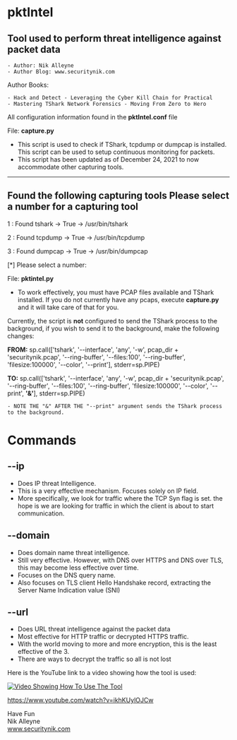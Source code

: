 # pktIntel
## Tool used to perform threat intelligence against packet data

	- Author: Nik Alleyne
	- Author Blog: www.securitynik.com

Author Books: 

	- Hack and Detect - Leveraging the Cyber Kill Chain for Practical 
	- Mastering TShark Network Forensics - Moving From Zero to Hero



All configuration information found in the **pktIntel.conf** file

File: **capture.py**

- This script is used to check if TShark, tcpdump or dumpcap is installed. This script can be used to setup continuous monitoring for packets. 
- This script has been updated as of December 24, 2021 to now accommodate other capturing tools.
---------------------------------------------------
Found the following capturing tools
Please select a number for a capturing tool
--------------------------------------------------
1 : Found tshark -> True -> /usr/bin/tshark 

2 : Found tcpdump -> True -> /usr/bin/tcpdump 

3 : Found dumpcap -> True -> /usr/bin/dumpcap 

[*] Please select a number: 


File: **pktintel.py** 

- To work effectively, you must have PCAP files available and TShark installed. If you do not currently have any pcaps, execute **capture.py** and it will take care of that for you.

Currently, the script is **not** configured to send the TShark process to the background, if you wish to send it to the background, make the following changes:

**FROM:**
	sp.call(['tshark', '--interface', 'any', '-w', pcap_dir + 'securitynik.pcap', '--ring-buffer', '--files:100', '--ring-buffer', 'filesize:100000', '--color', '--print'], stderr=sp.PIPE)


**TO:**
	sp.call(['tshark', '--interface', 'any', '-w', pcap_dir + 'securitynik.pcap', '--ring-buffer', '--files:100', '--ring-buffer', 'filesize:100000', '--color', '--print', **'&'**], stderr=sp.PIPE)

	- NOTE THE "&" AFTER THE "--print" argument sends the TShark process to the background.


# Commands
## --ip 
- Does IP threat Intelligence. 
- This is a very effective mechanism. Focuses solely on IP field. 
- More specifically, we look for traffic where the TCP Syn flag is set. the hope is we are looking for traffic in which the client is about to start communication.

## --domain
- Does domain name threat intelligence.
- Still very effective. However, with DNS over HTTPS and DNS over TLS, this may become less effective over time.
- Focuses on the DNS query name.
- Also focuses on TLS client Hello Handshake record, extracting the Server Name Indication value (SNI)


## --url
- Does URL threat intelligence against the packet data
- Most effective for HTTP traffic or decrypted HTTPS traffic.
- With the world moving to more and more encryption, this is the least effective of the 3. 
- There are ways to decrypt the traffic so all is not lost 


Here is the YouTube link to a video showing how the tool is used:


[![Video Showing How To Use The Tool](https://img.youtube.com/vi/ikhKUylOJCw/0.jpg)](https://www.youtube.com/watch?v=ikhKUylOJCw)

https://www.youtube.com/watch?v=ikhKUylOJCw

Have Fun
<br>Nik Alleyne</br>
www.securitynik.com
